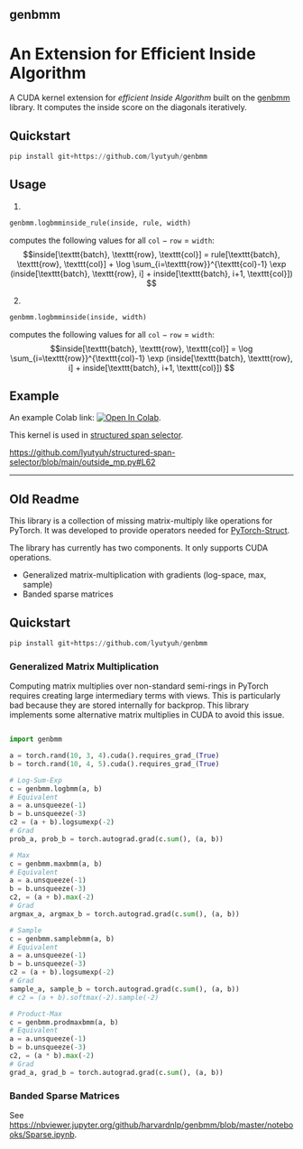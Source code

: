 ## genbmm 
# An Extension for Efficient Inside Algorithm

A CUDA kernel extension for *efficient Inside Algorithm* built on the [genbmm](https://github.com/harvardnlp/genbmm) library. 
It computes the inside score on the diagonals iteratively.

## Quickstart

```python
pip install git+https://github.com/lyutyuh/genbmm
```


## Usage

1. 
```python
genbmm.logbmminside_rule(inside, rule, width)
``` 
computes the following values for all $\texttt{col} - \texttt{row} = \texttt{width}$:
$$inside[\texttt{batch}, \texttt{row}, \texttt{col}] = rule[\texttt{batch}, \texttt{row}, \texttt{col}] + \log \sum_{i=\texttt{row}}^{\texttt{col}-1} \exp (inside[\texttt{batch}, \texttt{row}, i] + inside[\texttt{batch}, i+1, \texttt{col}]) $$

2. 
```python
genbmm.logbmminside(inside, width)
``` 
computes the following values for all $\texttt{col} - \texttt{row} = \texttt{width}$:
$$inside[\texttt{batch}, \texttt{row}, \texttt{col}] = \log \sum_{i=\texttt{row}}^{\texttt{col}-1} \exp (inside[\texttt{batch}, \texttt{row}, i] + inside[\texttt{batch}, i+1, \texttt{col}]) $$


<!-- 
```python
import genbmm

batch_size = 8
sentence_length = 32
inside = torch.rand(batch_size, sentence_length, sentence_length).cuda().requires_grad_(True)

for i in range(sentence_length):
   # computing inside score on inside.diagonal(sentence_length+1)
    inside = genbmm.logbmminside(inside, i+1)
``` -->

## Example
An example Colab link:
[![Open In Colab](https://colab.research.google.com/assets/colab-badge.svg)](https://colab.research.google.com/drive/1-enuSiQ-TS4R1UsT9AmqrmbFx0PFevwC?usp=sharing).

This kernel is used in [structured span selector](https://github.com/lyutyuh/structured-span-selector).

https://github.com/lyutyuh/structured-span-selector/blob/main/outside_mp.py#L62

-----------------------
## Old Readme

This library is a collection of missing matrix-multiply like operations for PyTorch. It was developed to provide operators needed for [PyTorch-Struct](https://github.com/harvardnlp/pytorch-struct). 

The library has currently has two components. It only supports CUDA operations.  

* Generalized matrix-multiplication with gradients (log-space, max, sample)
* Banded sparse matrices


## Quickstart 

```python
pip install git+https://github.com/lyutyuh/genbmm
```
### Generalized Matrix Multiplication

Computing matrix multiplies over non-standard semi-rings in PyTorch requires creating large intermediary terms with views. This is particularly bad because they are stored internally for backprop. This library implements some alternative matrix multiplies in CUDA to avoid this issue. 


```python

import genbmm

a = torch.rand(10, 3, 4).cuda().requires_grad_(True)
b = torch.rand(10, 4, 5).cuda().requires_grad_(True)

# Log-Sum-Exp
c = genbmm.logbmm(a, b)
# Equivalent
a = a.unsqueeze(-1)
b = b.unsqueeze(-3)
c2 = (a + b).logsumexp(-2)
# Grad
prob_a, prob_b = torch.autograd.grad(c.sum(), (a, b))

# Max
c = genbmm.maxbmm(a, b)
# Equivalent
a = a.unsqueeze(-1)
b = b.unsqueeze(-3)
c2, = (a + b).max(-2)
# Grad
argmax_a, argmax_b = torch.autograd.grad(c.sum(), (a, b))

# Sample
c = genbmm.samplebmm(a, b)
# Equivalent
a = a.unsqueeze(-1)
b = b.unsqueeze(-3)
c2 = (a + b).logsumexp(-2)
# Grad
sample_a, sample_b = torch.autograd.grad(c.sum(), (a, b))
# c2 = (a + b).softmax(-2).sample(-2)

# Product-Max
c = genbmm.prodmaxbmm(a, b)
# Equivalent
a = a.unsqueeze(-1)
b = b.unsqueeze(-3)
c2, = (a * b).max(-2)
# Grad
grad_a, grad_b = torch.autograd.grad(c.sum(), (a, b))
```

### Banded Sparse Matrices

See https://nbviewer.jupyter.org/github/harvardnlp/genbmm/blob/master/notebooks/Sparse.ipynb. 





